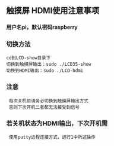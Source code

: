 ## 触摸屏 HDMI使用注意事项 ##
#### 用户名pi，默认密码raspberry ####
### 切换方法 ###

	cd到LCD-show目录下
	切换到触摸屏输出：sudo ./LCD35-show
	切换到HDMI输出：sudo ./LCD-hdmi

### 注意 ###
     每次关机前请务必切换到触摸屏输出方式
     否则下次开机二者都无法接受到信号
### 若关机状态为HDMI输出，下次开机需 ###
     使用putty远程连接方式，进行1中所述操作
